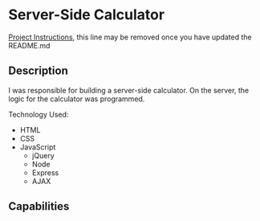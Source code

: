 # Server-Side Calculator 

[Project Instructions](./INSTRUCTIONS.md), this line may be removed once you have updated the README.md

## Description
I was responsible for building a server-side calculator. On the server, the logic for the calculator was programmed. 

Technology Used:
- HTML
- CSS
- JavaScript
    - jQuery
    - Node
    - Express
    - AJAX

## Capabilities  

